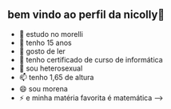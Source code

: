 ## bem vindo ao perfil da nicolly👋

- 🔭 estudo no morelli
- 🌱 tenho 15 anos
- 👯 gosto de ler
- 🤔 tenho certificado de curso de informática
- 💬 sou heterosexual
- 📫 tenho 1,65 de altura
- 😄 sou morena
- ⚡ e minha matéria favorita é matemática
-->
